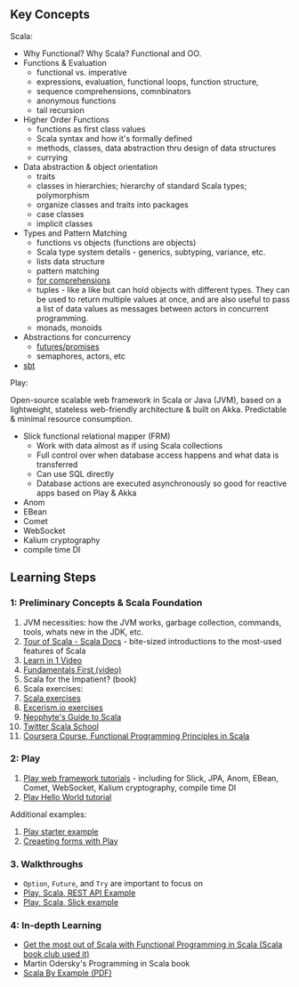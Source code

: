 ## Key Concepts

Scala:

- Why Functional? Why Scala? Functional and OO.
- Functions & Evaluation
  - functional vs. imperative
  - expressions, evaluation, functional loops, function structure, 
  - sequence comprehensions, comnbinators
  - anonymous functions
  - tail recursion
- Higher Order Functions
  - functions as first class values
  - Scala syntax and how it's formally defined
  - methods, classes, data abstraction thru design of data structures
  - currying
- Data abstraction & object orientation
  - traits
  - classes in hierarchies; hierarchy of standard Scala types; polymorphism
  - organize classes and traits into packages
  - case classes
  - implicit classes
- Types and Pattern Matching
  - functions vs objects (functions are objects)
  - Scala type system details - generics, subtyping, variance, etc.
  - lists data structure
  - pattern matching
  - [for comprehensions](https://docs.scala-lang.org/tour/for-comprehensions.html)
  - tuples - like a like but can hold objects with different types. They can be used to return multiple values at once, and are also useful to pass a list of data values as messages between actors in concurrent programming.
  - monads, monoids
- Abstractions for concurrency
  - [futures/promises](README.md#Futures-and-Promises)
  - semaphores, actors, etc
- [sbt](README.md#Using-SBT)

Play:

Open-source scalable web framework in Scala or Java (JVM), based on a lightweight, stateless web-friendly architecture & built on Akka. Predictable & minimal resource consumption.

  - Slick functional relational mapper (FRM)
    - Work with data almost as if using Scala collections
    - Full control over when database access happens and what data is transferred
    - Can use SQL directly
    - Database actions are executed asynchronously so good for reactive apps based on Play & Akka
  - Anom
  - EBean
  - Comet
  - WebSocket
  - Kalium cryptography
  - compile time DI

## Learning Steps

### 1: Preliminary Concepts & Scala Foundation

1. JVM necessities: how the JVM works, garbage collection, commands, tools, whats new in the JDK, etc.
1. [Tour of Scala - Scala Docs](https://docs.scala-lang.org/tour/tour-of-scala.html) - bite-sized introductions to the most-used features of Scala
1. [Learn in 1 Video](https://www.youtube.com/watch?v=DzFt0YkZo8M)
1. [Fundamentals First (video)](https://www.youtube.com/watch?v=ugHsIj60VfQ)
1. Scala for the Impatient? (book)
1. Scala exercises:
  1. [Scala exercises](https://www.scala-exercises.org/scala_tutorial/terms_and_types)
  1. [Excerism.io exercises](http://exercism.io/languages/scala/about)
1. [Neophyte's Guide to Scala](http://danielwestheide.com/scala/neophytes.html)
1. [Twitter Scala School](https://twitter.github.io/scala_school/)
1. [Coursera Course, Functional Programming Principles in Scala](https://www.coursera.org/learn/progfun1)

### 2: Play 

1. [Play web framework tutorials](https://www.playframework.com/documentation/2.6.x/Tutorials) - including for Slick, JPA, Anom, EBean, Comet, WebSocket, Kalium cryptography, compile time DI
1. [Play Hello World tutorial](https://www.playframework.com/documentation/1.3.0-RC1/firstapp) 

  Additional examples:

  1. [Play starter example](https://github.com/playframework/play-scala-starter-example)
  1. [Creaeting forms with Play](http://pedrorijo.com/blog/play-forms/#getting-started)

### 3. Walkthroughs

- `Option`, `Future`, and `Try` are important to focus on
- [Play, Scala,  REST API Example](https://github.com/playframework/play-scala-rest-api-example)
- [Play, Scala, Slick example](https://github.com/playframework/play-scala-slick-example)

### 4: In-depth Learning

- [Get the most out of Scala with Functional Programming in Scala (Scala book club used it)](https://www.manning.com/books/functional-programming-in-scala)
- Martin Odersky's Programming in Scala book
- [Scala By Example (PDF)](http://www.scala-lang.org/docu/files/ScalaByExample.pdf)
